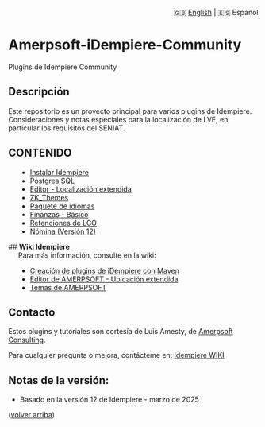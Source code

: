 <div style="text-align: right;">

🇬🇧 [English](./README.md) | 🇪🇸 Español

</div>


# Amerpsoft-iDempiere-Community
<a name="readme-top"></a>

Plugins de Idempiere Community



## <b>Descripción</b>

Este repositorio es un proyecto principal para varios plugins de Idempiere.
Consideraciones y notas especiales para la localización de LVE, en particular los requisitos del SENIAT.

## <b>CONTENIDO</b>

<div style="padding-left: 20px;">

- [Instalar Idempiere](./org.amerpsoft.com.stuff/iDempiere/InstallIdempiere/README_ES.md)
- [Postgres SQL](./org.amerpsoft.com.stuff/PostgreSQL/PostgreSQL.md)
- [Editor - Localización extendida](./org.amerpsoft.com.idempiere.editors-com/README_ES.md)
- [ZK_Themes](./org.idempiere.com.zk_themes/README_ES.md)
- [Paquete de idiomas](./org.amerpsoft.com.idempiere.languages/README_ES.md)
- [Finanzas - Básico](./org.amerpsoft.com.idempiere.financial/README_ES.md)
- [Retenciones de LCO](./org.amerpsoft.com.idempiere.lco.withholding/README_ES.md)
- [Nómina (Versión 12)](./org.amerpsoft.com.idempiere.personnelpayroll/README_ES.md)

</div>
## <b>Wiki Idempiere</b>

<div style="padding-left: 20px;">
Para más información, consulte en la wiki:

- [Creación de plugins de iDempiere con Maven](https://wiki.idempiere.org/en/Building_iDempiere_Plugins_with_Maven)
- [Editor de AMERPSOFT - Ubicación extendida](http://wiki.idempiere.org/en/Plugin:_Extended_Location)
- [Temas de AMERPSOFT](https://wiki.idempiere.org/en/Plugin:_Themes_Amerpsoft)

</div>

<!-- CONTACTO -->
## Contacto

Estos plugins y tutoriales son cortesía de Luis Amesty, de [Amerpsoft Consulting](http://amerpsoft.com/).

Para cualquier pregunta o mejora, contácteme en: [Idempiere WIKI](https://wiki.idempiere.org/en/User:Luisamesty)

## Notas de la versión:

- Basado en la versión 12 de Idempiere - marzo de 2025
<p align="left">(<a href="#readme-top">volver arriba</a>)</p>